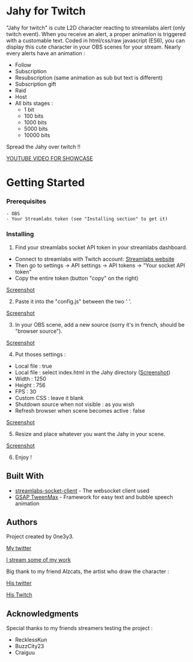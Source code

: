 # Jahy for Twitch

"Jahy for twitch" is cute L2D character reacting to streamlabs alert (only twitch event). When you receive an alert, a proper animation is triggered with a customable text.
Coded in html/css/raw javascript (ES6), you can display this cute character in your OBS scenes for your stream.
Nearly every alerts have an animation :
- Follow
- Subscription
- Resubscription (same animation as sub but text is different)
- Subscription gift
- Raid
- Host
- All bits stages :
  * 1 bit
  * 100 bits
  * 1000 bits
  * 5000 bits
  * 10000 bits

Spread the Jahy over twitch !!

[YOUTUBE VIDEO FOR SHOWCASE](https://www.youtube.com/watch?v=oSoMZu6xb1I)

# Getting Started

### Prerequisites

```
- OBS
- Your Streamlabs token (see "Installing section" to get it)
```

### Installing

1) Find your streamlabs socket API token in your streamlabs dashboard.
  * Connect to streamlabs with Twitch account: [Streamlabs website](https://streamlabs.com/dashboard#/)
  * Then go to settings -> API settings -> API tokens -> "Your socket API token"
  * Copy the entire token (button "copy" on the right)

[Screenshot](https://imgur.com/aaD2zrv)


2) Paste it into the "config.js" between the two ' '.

[Screenshot](https://imgur.com/YTx6Axi)


3) In your OBS scene, add a new source (sorry it's in french, should be "browser source").

[Screenshot](https://imgur.com/GeQS8IC)


4) Put thoses settings :
  * Local file : true
  * Local file : select index.html in the Jahy directory ([Screenshot](https://imgur.com/MoKxVGC))
  * Width : 1250
  * Height : 756
  * FPS : 30
  * Custom CSS : leave it blank
  * Shutdown source when not visible : as you wish
  * Refresh browser when scene becomes active : false

[Screenshot](https://imgur.com/yGsKKYW)


5) Resize and place whatever you want the Jahy in your scene.

[Screenshot](https://imgur.com/OIcPdR4)


6) Enjoy !


## Built With

* [streamlabs-socket-client](https://github.com/tehkhop/streamlabs-socket-client) - The websocket client used
* [GSAP TweenMax](https://greensock.com/gsap) - Framework for easy text and bubble speech animation

## Authors

Project created by 0ne3y3.

[My twitter](https://twitter.com/OneEYE_Lucas)

[I stream some of my work](https://www.twitch.tv/0ne3y3)

Big thank to my friend Alzcats, the artist who draw the character :

[His twitter](https://twitter.com/alzcats)

[His Twitch](https://www.twitch.tv/alzcats)

## Acknowledgments

Special thanks to my friends streamers testing the project :
- RecklessKun
- BuzzCity23
- Craiguu
